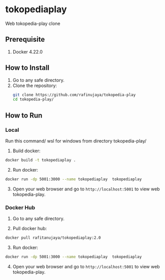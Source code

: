 # tokopediaplay

Web tokopedia-play clone

## Prerequisite

1. Docker 4.22.0

## How to Install

1. Go to any safe directory.
2. Clone the repository:
   ```sh
   git clone https://github.com/rafinujaya/tokopedia-play
   cd tokopedia-play/
   ```

## How to Run

### Local

Run this command/ wsl for windows from directory tokopedia-play/

1. Build docker:

```sh
docker build -t tokopediaplay .
```

2. Run docker:

```sh
docker run -dp 5001:3000 --name tokopediaplay  tokopediaplay
```

3. Open your web browser and go to `http://localhost:5001` to view web tokopedia-play.

### Docker Hub

1. Go to any safe directory.

2. Pull docker hub:

```sh
docker pull rafitanujaya/tokopediaplay:2.0
```

3. Run docker:

```sh
docker run -dp 5001:3000 --name tokopediaplay  tokopediaplay
```

4. Open your web browser and go to `http://localhost:5001` to view web tokopedia-play.
